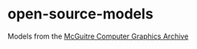 # open-source-models

Models from the [McGuitre Computer Graphics Archive](http://casual-effects.com/data/index.html)
